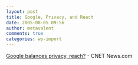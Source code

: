 ```yaml
---
layout: post
title: Google, Privacy, and Reach
date: 2005-08-05 09:56
author: metavalent
comments: true
categories: wp-import
---
```

<a href="http://news.com.com/Googles+balancing+act/2100-1032_3-5787483.html">Google balances privacy, reach?</a> - CNET News.com
